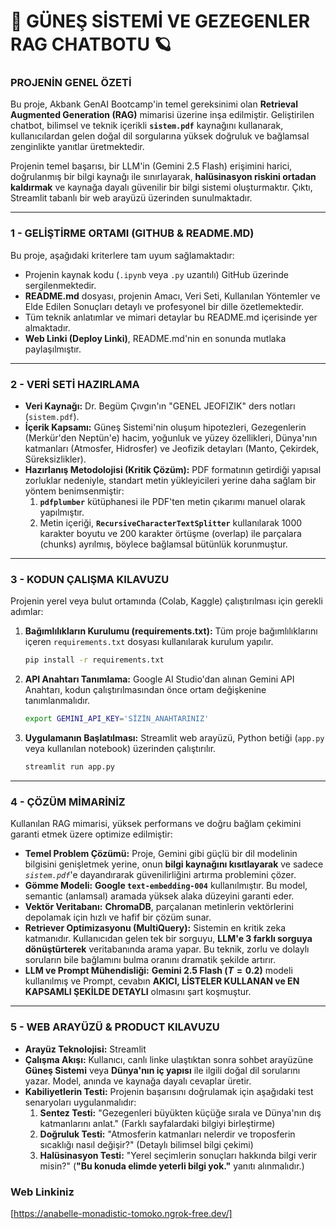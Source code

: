 # 🚀 GÜNEŞ SİSTEMİ VE GEZEGENLER RAG CHATBOTU 🪐

### PROJENİN GENEL ÖZETİ

Bu proje, Akbank GenAI Bootcamp'in temel gereksinimi olan **Retrieval Augmented Generation (RAG)** mimarisi üzerine inşa edilmiştir. Geliştirilen chatbot, bilimsel ve teknik içerikli **`sistem.pdf`** kaynağını kullanarak, kullanıcılardan gelen doğal dil sorgularına yüksek doğruluk ve bağlamsal zenginlikte yanıtlar üretmektedir.

Projenin temel başarısı, bir LLM'in (Gemini 2.5 Flash) erişimini harici, doğrulanmış bir bilgi kaynağı ile sınırlayarak, **halüsinasyon riskini ortadan kaldırmak** ve kaynağa dayalı güvenilir bir bilgi sistemi oluşturmaktır. Çıktı, Streamlit tabanlı bir web arayüzü üzerinden sunulmaktadır.

---

### 1 - GELİŞTİRME ORTAMI (GITHUB & README.MD)

Bu proje, aşağıdaki kriterlere tam uyum sağlamaktadır:
* Projenin kaynak kodu (`.ipynb` veya `.py` uzantılı) GitHub üzerinde sergilenmektedir.
* **README.md** dosyası, projenin Amacı, Veri Seti, Kullanılan Yöntemler ve Elde Edilen Sonuçları detaylı ve profesyonel bir dille özetlemektedir.
* Tüm teknik anlatımlar ve mimari detaylar bu README.md içerisinde yer almaktadır.
* **Web Linki (Deploy Linki)**, README.md'nin en sonunda mutlaka paylaşılmıştır.

---

### 2 - VERİ SETİ HAZIRLAMA

* **Veri Kaynağı:** Dr. Begüm Çıvgın'ın "GENEL JEOFIZIK" ders notları (`sistem.pdf`).
* **İçerik Kapsamı:** Güneş Sistemi'nin oluşum hipotezleri, Gezegenlerin (Merkür'den Neptün'e) hacim, yoğunluk ve yüzey özellikleri, Dünya'nın katmanları (Atmosfer, Hidrosfer) ve Jeofizik detayları (Manto, Çekirdek, Süreksizlikler).
* **Hazırlanış Metodolojisi (Kritik Çözüm):** PDF formatının getirdiği yapısal zorluklar nedeniyle, standart metin yükleyicileri yerine daha sağlam bir yöntem benimsenmiştir:
    1.  **`pdfplumber`** kütüphanesi ile PDF'ten metin çıkarımı manuel olarak yapılmıştır.
    2.  Metin içeriği, **`RecursiveCharacterTextSplitter`** kullanılarak 1000 karakter boyutu ve 200 karakter örtüşme (overlap) ile parçalara (chunks) ayrılmış, böylece bağlamsal bütünlük korunmuştur.

---

### 3 - KODUN ÇALIŞMA KILAVUZU

Projenin yerel veya bulut ortamında (Colab, Kaggle) çalıştırılması için gerekli adımlar:

1.  **Bağımlılıkların Kurulumu (requirements.txt):** Tüm proje bağımlılıklarını içeren `requirements.txt` dosyası kullanılarak kurulum yapılır.
    ```bash
    pip install -r requirements.txt
    ```
2.  **API Anahtarı Tanımlama:** Google AI Studio'dan alınan Gemini API Anahtarı, kodun çalıştırılmasından önce ortam değişkenine tanımlanmalıdır.
    ```bash
    export GEMINI_API_KEY='SİZİN_ANAHTARINIZ'
    ```
3.  **Uygulamanın Başlatılması:** Streamlit web arayüzü, Python betiği (`app.py` veya kullanılan notebook) üzerinden çalıştırılır.
    ```bash
    streamlit run app.py
    ```

---

### 4 - ÇÖZÜM MİMARİNİZ

Kullanılan RAG mimarisi, yüksek performans ve doğru bağlam çekimini garanti etmek üzere optimize edilmiştir:

* **Temel Problem Çözümü:** Proje, Gemini gibi güçlü bir dil modelinin bilgisini genişletmek yerine, onun **bilgi kaynağını kısıtlayarak** ve sadece *`sistem.pdf`*'e dayandırarak güvenilirliğini artırma problemini çözer.
* **Gömme Modeli:** **Google `text-embedding-004`** kullanılmıştır. Bu model, semantic (anlamsal) aramada yüksek alaka düzeyini garanti eder.
* **Vektör Veritabanı:** **ChromaDB**, parçalanan metinlerin vektörlerini depolamak için hızlı ve hafif bir çözüm sunar.
* **Retriever Optimizasyonu (MultiQuery):** Sistemin en kritik zeka katmanıdır. Kullanıcıdan gelen tek bir sorguyu, **LLM'e 3 farklı sorguya dönüştürterek** veritabanında arama yapar. Bu teknik, zorlu ve dolaylı soruların bile bağlamını bulma oranını dramatik şekilde artırır.
* **LLM ve Prompt Mühendisliği:** **Gemini 2.5 Flash ($T=0.2$)** modeli kullanılmış ve Prompt, cevabın **AKICI, LİSTELER KULLANAN ve EN KAPSAMLI ŞEKİLDE DETAYLI** olmasını şart koşmuştur.

---

### 5 - WEB ARAYÜZÜ & PRODUCT KILAVUZU

* **Arayüz Teknolojisi:** Streamlit
* **Çalışma Akışı:** Kullanıcı, canlı linke ulaştıktan sonra sohbet arayüzüne **Güneş Sistemi** veya **Dünya'nın iç yapısı** ile ilgili doğal dil sorularını yazar. Model, anında ve kaynağa dayalı cevaplar üretir.
* **Kabiliyetlerin Testi:** Projenin başarısını doğrulamak için aşağıdaki test senaryoları uygulanmalıdır:
    1.  **Sentez Testi:** "Gezegenleri büyükten küçüğe sırala ve Dünya'nın dış katmanlarını anlat." (Farklı sayfalardaki bilgiyi birleştirme)
    2.  **Doğruluk Testi:** "Atmosferin katmanları nelerdir ve troposferin sıcaklığı nasıl değişir?" (Detaylı bilimsel bilgi çekimi)
    3.  **Halüsinasyon Testi:** "Yerel seçimlerin sonuçları hakkında bilgi verir misin?" (**"Bu konuda elimde yeterli bilgi yok."** yanıtı alınmalıdır.)


### Web Linkiniz

[https://anabelle-monadistic-tomoko.ngrok-free.dev/]









